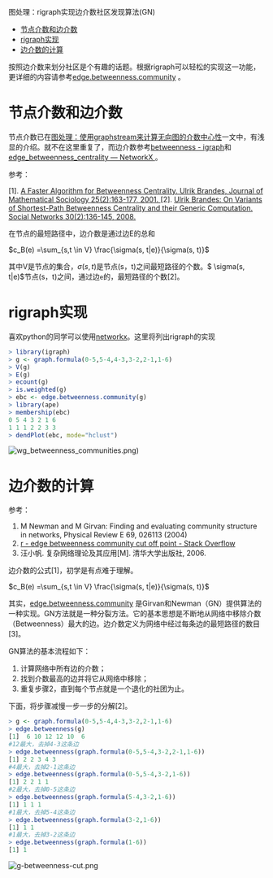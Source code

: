 
图处理：rigraph实现边介数社区发现算法(GN)


<!-- @import "[TOC]" {cmd="toc" depthFrom=1 depthTo=6 orderedList=false} -->
<!-- code_chunk_output -->

* [节点介数和边介数](#节点介数和边介数)
* [rigraph实现](#rigraph实现)
* [边介数的计算](#边介数的计算)

<!-- /code_chunk_output -->


按照边介数来划分社区是个有趣的话题。根据rigraph可以轻松的实现这一功能，更详细的内容请参考[edge.betweenness.community](https://www.rdocumentation.org/packages/igraph/versions/0.7.1/topics/edge.betweenness.community) 。

# 节点介数和边介数

节点介数已在[图处理：使用graphstream来计算无向图的介数中心性](http://blog.csdn.net/sinkou/article/details/75688790)一文中，有浅显的介绍。就不在这里重复了，而边介数参考[betweenness - igraph](http://igraph.org/r/doc/betweenness.html)和[edge_betweenness_centrality — NetworkX ](https://networkx.github.io/documentation/networkx-1.10/reference/generated/networkx.algorithms.centrality.edge_betweenness_centrality.html)。

参考：

[1]. [A Faster Algorithm for Betweenness Centrality. Ulrik Brandes, Journal of Mathematical Sociology 25(2):163-177, 2001. ](http://www.inf.uni-konstanz.de/algo/publications/b-fabc-01.pdf)
[2]. [Ulrik Brandes: On Variants of Shortest-Path Betweenness Centrality and their Generic Computation. Social Networks 30(2):136-145, 2008.](http://www.inf.uni-konstanz.de/algo/publications/b-vspbc-08.pdf)

在节点的最短路径中，边介数是通过边E的总和

$c_B(e) =\sum_{s,t \in V} \frac{\sigma(s, t|e)}{\sigma(s, t)}$

其中V是节点的集合，$\sigma(s, t)$是节点(s，t)之间最短路径的个数。$ \sigma(s, t|e)$节点(s，t)之间，通过边`e`的，最短路径的个数[2]。


# rigraph实现

喜欢python的同学可以使用[networkx](ttps://networkx.github.io/documentation/networkx-1.10/reference/generated/networkx.algorithms.centrality.edge_betweenness_centrality.html)。这里将列出rigraph的实现

```R
> library(igraph)
> g <- graph.formula(0-5,5-4,4-3,3-2,2-1,1-6)
> V(g)
> E(g)
> ecount(g)
> is.weighted(g)
> ebc <- edge.betweenness.community(g)
> library(ape)
> membership(ebc)
0 5 4 3 2 1 6 
1 1 1 2 2 3 3 
> dendPlot(ebc, mode="hclust")
```

<!-- ![wg_betweenness_communities.png](img/wg_betweenness_communities.png) -->
![wg_betweenness_communities.png](http://img.blog.csdn.net/20170806122900672?watermark/2/text/aHR0cDovL2Jsb2cuY3Nkbi5uZXQvc2lua291/font/5a6L5L2T/fontsize/400/fill/I0JBQkFCMA==/dissolve/70/gravity/SouthEast))

# 边介数的计算

参考：
1. M Newman and M Girvan: Finding and evaluating community structure in networks, Physical Review E 69, 026113 (2004)
2. [r - edge betweenness community cut off point - Stack Overflow ](https://stackoverflow.com/questions/24715788/edge-betweenness-community-cut-off-point)
3. 汪小帆. 复杂网络理论及其应用[M]. 清华大学出版社, 2006.

边介数的公式[1]，初学是有点难于理解。

$c_B(e) =\sum_{s,t \in V} \frac{\sigma(s, t|e)}{\sigma(s, t)}$

其实，[edge.betweenness.community](https://www.rdocumentation.org/packages/igraph/versions/0.7.1/topics/edge.betweenness.community) 是Girvan和Newman（GN）提供算法的一种实现。GN方法就是一种分裂方法。它的基本思想是不断地从网络中移除介数（Betweenness）最大的边。边介数定义为网络中经过每条边的最短路径的数目[3]。

GN算法的基本流程如下：
1. 计算网络中所有边的介数；
2. 找到介数最高的边并将它从网络中移除；
3. 重复步骤2，直到每个节点就是一个退化的社团为止。

下面，将步骤减慢一步一步的分解[2]。

```r
> g <- graph.formula(0-5,5-4,4-3,3-2,2-1,1-6)
> edge.betweenness(g)
[1]  6 10 12 12 10  6
#12最大，去掉4-3这条边
> edge.betweenness(graph.formula(0-5,5-4,3-2,2-1,1-6))
[1] 2 2 3 4 3
#4最大，去掉2-1这条边
> edge.betweenness(graph.formula(0-5,5-4,3-2,1-6))
[1] 2 2 1 1
#2最大，去掉0-5这条边
> edge.betweenness(graph.formula(5-4,3-2,1-6))
[1] 1 1 1
#1最大，去掉5-4这条边
> edge.betweenness(graph.formula(3-2,1-6))
[1] 1 1
#1最大，去掉3-2这条边
> edge.betweenness(graph.formula(1-6))
[1] 1
```

<!-- ![g-betweenness-cut.png](img/g-betweenness-cut.png) -->
![g-betweenness-cut.png](http://img.blog.csdn.net/20170806123158170?watermark/2/text/aHR0cDovL2Jsb2cuY3Nkbi5uZXQvc2lua291/font/5a6L5L2T/fontsize/400/fill/I0JBQkFCMA==/dissolve/70/gravity/SouthEast)